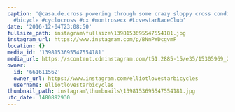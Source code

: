 ```yaml
---
caption: '@casa.de.cross powering through some crazy sloppy cross conditions. #cycling
  #bicycle #cyclocross #cx #montrosecx #LovestarRaceClub'
date: '2016-12-04T23:08:50'
fullsize_path: instagram\fullsize\1398153695547554181.jpg
instagram_url: https://www.instagram.com/p/BNnPWDcgvmF
location: {}
media_id: '1398153695547554181'
media_url: https://scontent.cdninstagram.com/t51.2885-15/e35/15305969_210468339356878_2205487559289602048_n.jpg?ig_cache_key=MTM5ODE1MzY5NTU0NzU1NDE4MQ%3D%3D.2
owner:
  id: '661611562'
  owner_url: https://www.instagram.com/elliotlovestarbicycles
  username: elliotlovestarbicycles
thumbnail_path: instagram\thumbnails\1398153695547554181.jpg
utc_date: 1480892930
---
```


